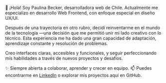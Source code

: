 👋 ¡Hola! Soy Paulina Becker, desarrolladora web de Chile. Actualmente me especializo en desarrollo Web Frontend, con enfoque especial en diseño UX/UI.

Después de una trayectoria en otro rubro, decidí reinventarme en el mundo de la tecnología —una decisión que me permitió unir mi lado creativo con lo técnico. Esta experiencia me ha dado una gran capacidad de adaptación, aprendizaje constante y resolución de problemas.

Creo interfaces claras, accesibles y funcionales, y seguir perfeccionando mis habilidades a través de nuevos proyectos y desafíos.

✨ Siempre abierta a colaborar, aprender y crecer en equipo.
📫 Puedes encontrarme en [LinkedIn](https://www.linkedin.com/in/paulinabecker/) o explorar mis proyectos aquí en GitHub.

